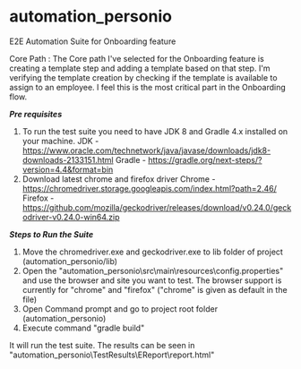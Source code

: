 # automation_personio
E2E Automation Suite for Onboarding feature

Core Path : The Core path I've selected for the Onboarding feature is creating a template step and adding a template based on that step. I'm verifying the template creation by checking if the template is available to assign to an employee. I feel this is the most critical part in the Onboarding flow.

***Pre requisites***
1. To run the test suite you need to have JDK 8 and Gradle 4.x installed on your machine.
	JDK - https://www.oracle.com/technetwork/java/javase/downloads/jdk8-downloads-2133151.html
	Gradle - https://gradle.org/next-steps/?version=4.4&format=bin
2. Download latest chrome and firefox driver
	Chrome - https://chromedriver.storage.googleapis.com/index.html?path=2.46/
	Firefox - https://github.com/mozilla/geckodriver/releases/download/v0.24.0/geckodriver-v0.24.0-win64.zip

***Steps to Run the Suite***
1. Move the chromedriver.exe and geckodriver.exe to lib folder of project (automation_personio/lib)
2. Open the "automation_personio\src\main\resources\config.properties" and use the browser and site you want to test. The browser support is currently for "chrome" and "firefox" ("chrome" is given as default in the file)
3. Open Command prompt and go to project root folder (automation_personio)
4. Execute command "gradle build"

It will run the test suite. The results can be seen in "automation_personio\TestResults\EReport\report.html"
